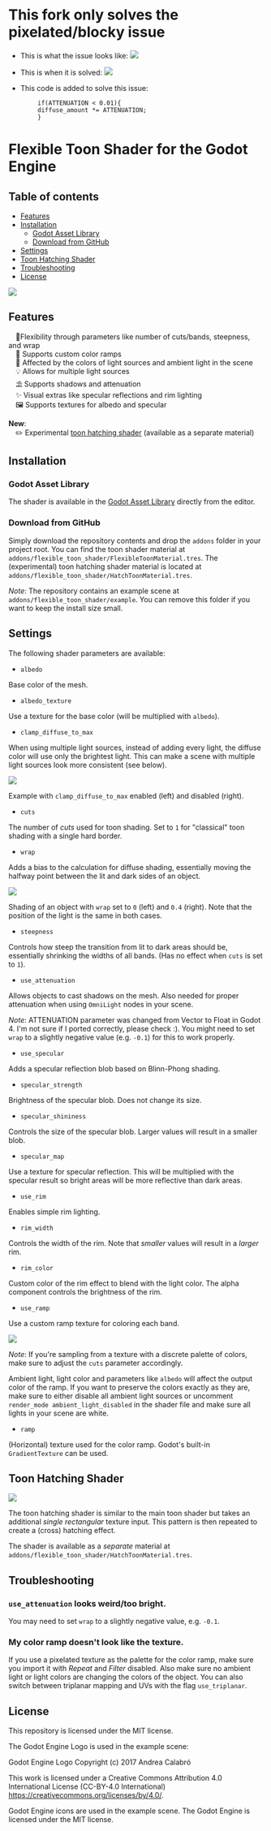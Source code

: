 # This fork only solves the pixelated/blocky issue
* This is what the issue looks like:
![](images/PixelIssue.png)

* This is when it is solved:
![](images/NoPixelIssue.png)

* This code is added to solve this issue:
```
		if(ATTENUATION < 0.01){
		diffuse_amount *= ATTENUATION;
		}
```


# Flexible Toon Shader for the Godot Engine

## Table of contents

* [Features](#features)
* [Installation](#installation)
  * [Godot Asset Library](#godot-asset-library)
  * [Download from GitHub](#download-from-github)
* [Settings](#settings)
* [Toon Hatching Shader](#toon-hatching-shader)
* [Troubleshooting](#troubleshooting)
* [License](#license)

![](images/screenshot.png)

## Features

&emsp;🤸Flexibility through parameters like number of cuts/bands, steepness, and wrap  
&emsp;🎨 Supports custom color ramps  
&emsp;🌈 Affected by the colors of light sources and ambient light in the scene  
&emsp;💡 Allows for multiple light sources  
&emsp;⛱️ Supports shadows and attenuation  
&emsp;✨ Visual extras like specular reflections and rim lighting  
&emsp;🖼️ Supports textures for albedo and specular

**New**:<br>
&emsp;✏️ Experimental [toon hatching shader](#toon-hatching-shader) (available as a separate material)

## Installation

### Godot Asset Library

The shader is available in the [Godot Asset Library](https://godotengine.org/asset-library/asset/1900) directly from the editor.

### Download from GitHub

Simply download the repository contents and drop the `addons` folder in your project root. You can find the toon shader material at `addons/flexible_toon_shader/FlexibleToonMaterial.tres`. The (experimental) toon hatching shader material is located at `addons/flexible_toon_shader/HatchToonMaterial.tres`.

*Note*: The repository contains an example scene at `addons/flexible_toon_shader/example`. You can remove this folder if you want to keep the install size small.

## Settings

The following shader parameters are available:

* `albedo`

Base color of the mesh.

* `albedo_texture`

Use a texture for the base color (will be multiplied with `albedo`).

* `clamp_diffuse_to_max`

When using multiple light sources, instead of adding every light, the diffuse color will use only the brightest light. This can make a scene with multiple light sources look more consistent (see below).

![](images/clamp_light.png)

Example with `clamp_diffuse_to_max` enabled (left) and disabled (right).

* `cuts`

The number of *cuts* used for toon shading. Set to `1` for "classical" toon shading with a single hard border.

* `wrap`

Adds a bias to the calculation for diffuse shading, essentially moving the halfway point between the lit and dark sides of an object.

![](images/wrap.png)

Shading of an object with `wrap` set to `0` (left) and `0.4` (right). Note that the position of the light is the same in both cases.

* `steepness`

Controls how steep the transition from lit to dark areas should be, essentially shrinking the widths of all bands. (Has no effect when `cuts` is set to `1`).

* `use_attenuation`

Allows objects to cast shadows on the mesh. Also needed for proper attenuation when using `OmniLight` nodes in your scene.

*Note*: ATTENUATION parameter was changed from Vector to Float in Godot 4. I'm not sure if I ported correctly, please check :). You might need to set `wrap` to a slightly negative value (e.g. `-0.1`) for this to work properly.

* `use_specular`

Adds a specular reflection blob based on Blinn-Phong shading.

* `specular_strength`

Brightness of the specular blob. Does not change its size.

* `specular_shininess`

Controls the size of the specular blob. Larger values will result in a smaller blob.

* `specular_map`

Use a texture for specular reflection. This will be multiplied with the specular result so bright areas will be more reflective than dark areas.

* `use_rim`

Enables simple rim lighting.

* `rim_width`

Controls the width of the rim. Note that *smaller* values will result in a *larger* rim.

* `rim_color`

Custom color of the rim effect to blend with the light color. The alpha component controls the brightness of the rim.

* `use_ramp`

Use a custom ramp texture for coloring each band.

![](images/color_ramp.png)

*Note*: If you're sampling from a texture with a discrete palette of colors, make sure to adjust the `cuts` parameter accordingly.

Ambient light, light color and parameters like `albedo` will affect the output color of the ramp. If you want to preserve the colors exactly as they are, make sure to either disable all ambient light sources or uncomment `render_mode ambient_light_disabled` in the shader file and make sure all lights in your scene are white.

* `ramp`

(Horizontal) texture used for the color ramp. Godot's built-in `GradientTexture` can be used.

## Toon Hatching Shader

![](images/toon_hatch.png)

The toon hatching shader is similar to the main toon shader but takes an additional *single rectangular* texture input. This pattern is then repeated to create a (cross) hatching effect.

The shader is available as a *separate* material at `addons/flexible_toon_shader/HatchToonMaterial.tres`.

## Troubleshooting

### `use_attenuation` looks weird/too bright.

You may need to set `wrap` to a slightly negative value, e.g. `-0.1`.

### My color ramp doesn't look like the texture.

If you use a pixelated texture as the palette for the color ramp, make sure you import it with *Repeat* and *Filter* disabled. Also make sure no ambient light or light colors are changing the colors of the object. You can also switch between triplanar mapping and UVs with the flag `use_triplanar`.

## License

This repository is licensed under the MIT license.

The Godot Engine Logo is used in the example scene:

Godot Engine Logo Copyright (c) 2017 Andrea Calabró

This work is licensed under a Creative Commons Attribution 4.0 International License (CC-BY-4.0 International) https://creativecommons.org/licenses/by/4.0/.

Godot Engine icons are used in the example scene. The Godot Engine is licensed under the MIT license.
